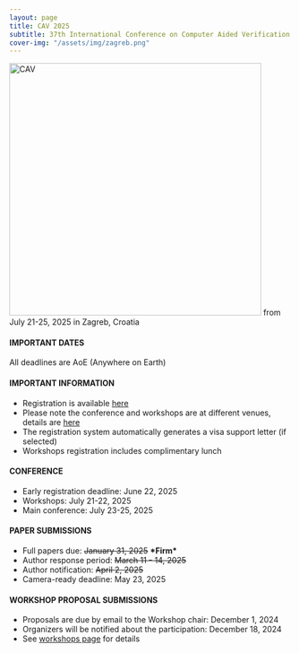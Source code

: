 ```yaml
---
layout: page
title: CAV 2025
subtitle: 37th International Conference on Computer Aided Verification
cover-img: "/assets/img/zagreb.png"
---
```

<img src="https://conferences.i-cav.org/2025/assets/img/CAV_Logo.png" alt="CAV" width="450" class="center">
from July 21-25, 2025 in Zagreb, Croatia

#### IMPORTANT DATES
All deadlines are AoE (Anywhere on Earth)

#### IMPORTANT INFORMATION
* Registration is available [here](https://conferences.i-cav.org/2025/registration/)
* Please note the conference and workshops are at different venues, details are [here](https://conferences.i-cav.org/2025/venues/)
* The registration system automatically generates a visa support letter (if selected)
* Workshops registration includes complimentary lunch

#### CONFERENCE
* Early registration deadline: June 22, 2025
* Workshops: July 21-22, 2025
* Main conference: July 23-25, 2025

#### PAPER SUBMISSIONS 
* Full papers due: ~~January 31, 2025~~ **\*Firm\***
* Author response period: ~~March 11 - 14, 2025~~
* Author notification: ~~April 2, 2025~~
* Camera-ready deadline: May 23, 2025

#### WORKSHOP PROPOSAL SUBMISSIONS
* Proposals are due by email to the Workshop chair: December 1, 2024
* Organizers will be notified about the participation: December 18, 2024
* See [workshops page](https://conferences.i-cav.org/2025/) for details